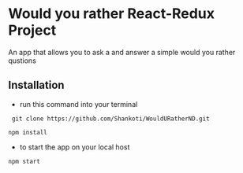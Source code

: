 # Would you rather React-Redux Project

An app that allows you to ask a and answer a simple would you rather qustions

## Installation

- run this command into your terminal

```
 git clone https://github.com/Shankoti/WouldURatherND.git
```

```
npm install
```

- to start the app on your local host

```
npm start
```
